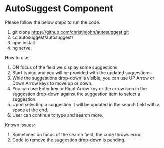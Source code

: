 # AutoSuggest Component

Please follow the below steps to run the code.

1. git clone https://github.com/christinjohn/autosuggest.git
2. cd autosuggest/autosuggest/
3. npm install
4. ng serve

How to use:
1. ON focus of the field we display some suggestions
2. Start typing and you will be provided with the updated suggestions
3. Whie the suggestions drop-down is visible, you can use UP Arrow or Down Arrow keys to move up or down.
4. You can use Enter key or Right Arrow key or the arrow icon in the suggestion drop-down against the suggestion item to select a suggestion.
5. Upon selecting a suggestion it will be updated in the search field with a space at the end.
6. User can continue to type and search more.

Known Issues:
1. Sometimes on focus of the search field, the code throws error.
2. Code to remove the suggestion drop-down is pending.
